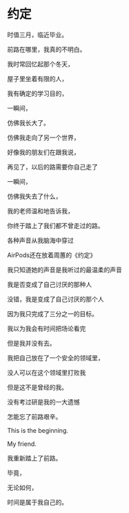 # 约定

时值三月，临近毕业。

前路在哪里，我真的不明白。

我时常回忆起那个冬天，

屋子里坐着有限的人，

我有确定的学习目的，

一瞬间，

仿佛我长大了。

仿佛我走向了另一个世界，

好像我的朋友们在跟我说，

再见了，以后的路需要你自己走了

一瞬间，

仿佛我失去了什么，

我的老师温和地告诉我，

你终于踏上了我们都不曾走过的路。

各种声音从我脑海中穿过

AirPods还在放着周蕙的《约定》

我只知道她的声音是我听过的最温柔的声音

我是否变成了自己讨厌的那种人

没错，我是变成了自己讨厌的那个人

因为我只完成了三分之一的目标。

我以为我会有时间把场论看完

但是我并没有去。

我把自己放在了一个安全的领域里，

没人可以在这个领域里打败我

但是这不是曾经的我。

没有考过研是我的一大遗憾

怎能忘了前路艰辛。

This is the beginning.

My friend.

我重新踏上了前路。

毕竟，

无论如何，

时间是属于我自己的。